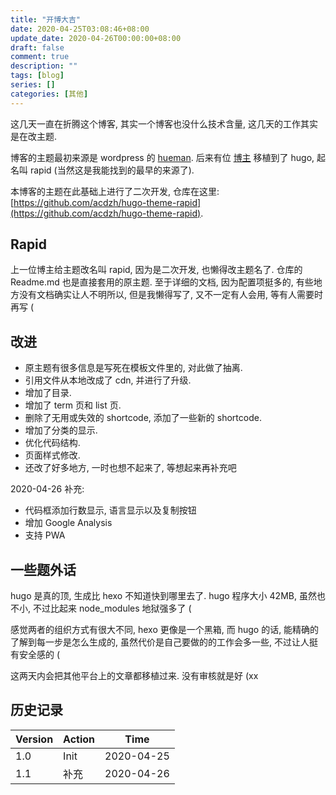 ```yaml
---
title: "开博大吉"
date: 2020-04-25T03:08:46+08:00
update_date: 2020-04-26T00:00:00+08:00
draft: false
comment: true
description: ""
tags: [blog]
series: []
categories: [其他]
---
```



这几天一直在折腾这个博客, 其实一个博客也没什么技术含量, 这几天的工作其实是在改主题. 

博客的主题最初来源是 wordpress 的 [hueman](https://wordpress.org/themes/hueman/). 后来有位 [博主](https://blog.coderzh.com/2016/02/05/new-hugo-rapid-theme-repo/) 移植到了 hugo, 起名叫 rapid (当然这是我能找到的最早的来源了). 

本博客的主题在此基础上进行了二次开发, 仓库在这里: [https://github.com/acdzh/hugo-theme-rapid](https://github.com/acdzh/hugo-theme-rapid).

## Rapid

上一位博主给主题改名叫 rapid, 因为是二次开发, 也懒得改主题名了. 仓库的 Readme.md 也是直接套用的原主题. 至于详细的文档, 因为配置项挺多的, 有些地方没有文档确实让人不明所以, 但是我懒得写了, 又不一定有人会用, 等有人需要时再写 (

## 改进

* 原主题有很多信息是写死在模板文件里的, 对此做了抽离.
* 引用文件从本地改成了 cdn, 并进行了升级.
* 增加了目录.
* 增加了 term 页和 list 页.
* 删除了无用或失效的 shortcode, 添加了一些新的 shortcode.
* 增加了分类的显示.
* 优化代码结构.
* 页面样式修改.
* 还改了好多地方, 一时也想不起来了, 等想起来再补充吧

2020-04-26 补充:

* 代码框添加行数显示, 语言显示以及复制按钮
* 增加 Google Analysis
* 支持 PWA 

## 一些题外话

hugo 是真的顶, 生成比 hexo 不知道快到哪里去了. hugo 程序大小 42MB, 虽然也不小, 不过比起来 node_modules 地狱强多了 (

感觉两者的组织方式有很大不同, hexo 更像是一个黑箱, 而 hugo 的话, 能精确的了解到每一步是怎么生成的, 虽然代价是自己要做的的工作会多一些, 不过让人挺有安全感的 (

这两天内会把其他平台上的文章都移植过来. 没有审核就是好 (xx

## 历史记录

| Version | Action   | Time        |
| ------- | -------- | ----------- |
| 1.0     | Init     | 2020-04-25  |
| 1.1     | 补充      | 2020-04-26  |